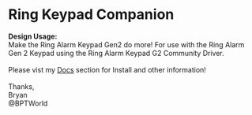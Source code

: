 # Ring Keypad Companion
<b>Design Usage:</b><br>
Make the Ring Alarm Keypad Gen2 do more! For use with the Ring Alarm Gen 2 Keypad using the Ring Alarm Keypad G2 Community Driver.<br><br>
Please vist my <a href='https://github.com/bptworld/Hubitat/tree/master/Docs' target='_blank'>Docs</a> section for Install and other information!
<br><br>
Thanks,<br>
Bryan<br>
@BPTWorld
